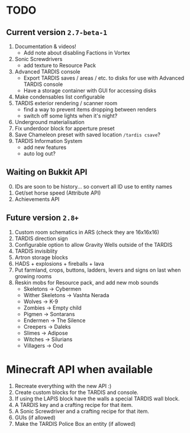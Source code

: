 # TODO

## Current version `2.7-beta-1`
1. Documentation & videos!
   * Add note about disabling Factions in Vortex
2. Sonic Screwdrivers
   * add texture to Resource Pack
4. Advanced TARDIS console
    * Export TARDIS saves / areas / etc. to disks for use with Advanced TARDIS console
    * Have a storage container with GUI for accessing disks
6. Make condensables list configurable
7. TARDIS exterior rendering / scanner room
   * find a way to prevent items dropping between renders
   * switch off some lights when it's night?
8. Underground materialisation
9. Fix underdoor block for apperture preset
10. Save Chameleon preset with saved location `/tardis csave`?
11. TARDIS Information System
    * add new features
    * auto log out?
    
## Waiting on Bukkit API
0. IDs are soon to be history... so convert all ID use to entity names
1. Get/set horse speed (Attribute API)
2. Achievements API

## Future version `2.8+`
1. Custom room schematics in ARS (check they are 16x16x16)
2. TARDIS direction sign
3. Configurable option to allow Gravity Wells outside of the TARDIS
4. TARDIS invisiblity
5. Artron storage blocks
6. HADS + explosions + fireballs + lava
7. Put farmland, crops, buttons, ladders, levers and signs on last when growing rooms
8. Reskin mobs for Resource pack, and add new mob sounds
   * Skeletons -> Cybermen
   * Wither Skeletons -> Vashta Nerada
   * Wolves -> K-9
   * Zombies -> Empty child
   * Pigmen -> Sontarans
   * Endermen -> The Silence
   * Creepers -> Daleks
   * Slimes -> Adipose
   * Witches -> Silurians
   * Villagers -> Ood

# Minecraft API when available
1. Recreate everything with the new API :)
2. Create custom blocks for the TARDIS and console.
3. If using the LAPIS block have the walls a special TARDIS wall block.
4. A TARDIS key and a crafting recipe for that item.
5. A Sonic Screwdriver and a crafting recipe for that item.
6. GUIs (if allowed)
7. Make the TARDIS Police Box an entity (if allowed)
